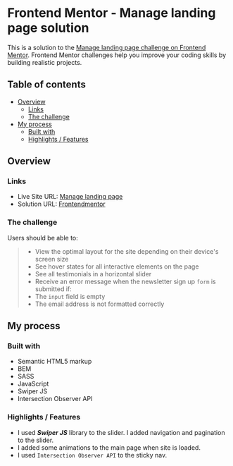 # Frontend Mentor - Manage landing page solution

This is a solution to the [Manage landing page challenge on Frontend Mentor](https://www.frontendmentor.io/challenges/manage-landing-page-SLXqC6P5). Frontend Mentor challenges help you improve your coding skills by building realistic projects. 


## Table of contents

- [Overview](#overview)
  - [Links](#links)
  - [The challenge](#the-challenge)
- [My process](#my-process)
  - [Built with](#built-with)
  - [Highlights / Features](#Highlights-/-Features)



## Overview

### Links
- Live Site URL: [Manage landing page]()
- Solution URL: [Frontendmentor]()

### The challenge

Users should be able to:

>- View the optimal layout for the site depending on their device's screen size
>- See hover states for all interactive elements on the page
>- See all testimonials in a horizontal slider
>- Receive an error message when the newsletter sign up `form` is submitted if:
  >	- The `input` field is empty
  >	- The email address is not formatted correctly

## My process

### Built with

- Semantic HTML5 markup
- BEM
- SASS
- JavaScript
- Swiper JS
- Intersection Observer API


### Highlights / Features
- I used ***Swiper JS*** library to the slider. I added navigation and pagination to the slider. 
- I added some animations to the main page when site is loaded.
- I used `Intersection Observer API`  to the sticky nav.

